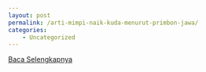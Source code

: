 ```yaml
---
layout: post
permalink: /arti-mimpi-naik-kuda-menurut-primbon-jawa/
categories:
    - Uncategorized
---
```


[Baca Selengkapnya](/08)